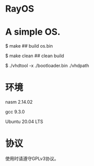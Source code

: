 # RayOS
# A simple OS.

$ make          ## build os.bin

$ make clean    ## clean build

$ ./vhdtool -x ./bootloader.bin ./vhdpath

# 环境

nasm 2.14.02

gcc 9.3.0

Ubuntu 20.04 LTS

# 协议
使用时请遵守GPLv3协议。
